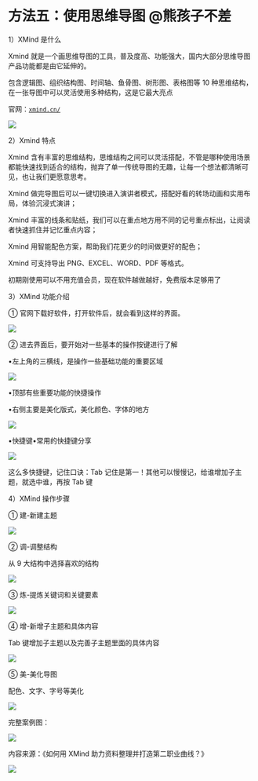 # 方法五：使用思维导图 @熊孩子不差

1）XMind 是什么

Xmind 就是一个画思维导图的工具，普及度高、功能强大，国内大部分思维导图产品功能都是由它延伸的。

包含逻辑图、组织结构图、时间轴、鱼骨图、树形图、表格图等 10 种思维结构，在一张导图中可以灵活使用多种结构，这是它最大亮点

官网：[`xmind.cn/`](https://xmind.cn/)

![](img/9ef1ead7c04229f0a6087dfa0934a5c6.png)

2）Xmind 特点

Xmind 含有丰富的思维结构，思维结构之间可以灵活搭配，不管是哪种使用场景都能快速找到适合的结构，抛弃了单一传统导图的无趣，让每一个想法都清晰可见，也让我们更愿意思考。

Xmind 做完导图后可以一键切换进入演讲者模式，搭配好看的转场动画和实用布局，体验沉浸式演讲；

Xmind 丰富的线条和贴纸，我们可以在重点地方用不同的记号重点标出，让阅读者快速抓住并记忆重点内容；

Xmind 用智能配色方案，帮助我们花更少的时间做更好的配色；

Xmind 可支持导出 PNG、EXCEL、WORD、PDF 等格式。

初期刚使用可以不用充值会员，现在软件越做越好，免费版本足够用了

3）XMind 功能介绍

① 官网下载好软件，打开软件后，就会看到这样的界面。

![](img/9bcb03caa2ebcb5765e68b40436e3081.png)

② 进去界面后，要开始对一些基本的操作按键进行了解

•左上角的三横线，是操作一些基础功能的重要区域

![](img/93450bd14b9766cf5f8a93f544be7132.png)

•顶部有些重要功能的快捷操作

•右侧主要是美化版式，美化颜色、字体的地方

![](img/66cba2abfd3ba28d8681d90926cb3811.png)

•快捷键•常用的快捷键分享

![](img/d10b789020c7e5e7012833b8f7f8a159.png)

这么多快捷键，记住口诀：Tab 记住是第一！其他可以慢慢记，给谁增加子主题，就选中谁，再按 Tab 键

4）XMind 操作步骤

① 建-新建主题

![](img/fd60fab3ffbd6a8145be237b654afd96.png)

② 调-调整结构

从 9 大结构中选择喜欢的结构

![](img/3c788da1b2cb82b6fd9b0f7136aedba0.png)

③ 炼-提炼关键词和关键要素

![](img/4934ebf674194558fcb0e835ae9b6bd4.png)

④ 增-新增子主题和具体内容

Tab 键增加子主题以及完善子主题里面的具体内容

![](img/3b874a23fb47fc54d7fc3def10738517.png)

⑤ 美-美化导图

配色、文字、字号等美化

![](img/85d604c3d9a2b3f4c71f3c3c71ae35c2.png)

完整案例图：

![](img/475d61ff5858281446abaaf52622c43a.png)

内容来源：《如何用 XMind 助力资料整理并打造第二职业曲线？》

![](img/48cd64468259b66cdf739684899464c9.png)